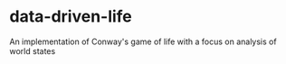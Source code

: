 # data-driven-life
An implementation of Conway's game of life with a focus on analysis of world states
